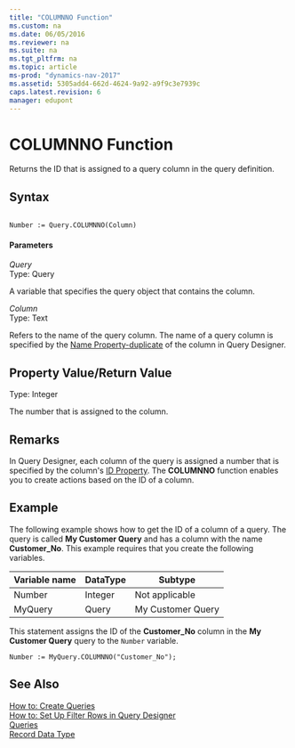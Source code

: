 ```yaml
---
title: "COLUMNNO Function"
ms.custom: na
ms.date: 06/05/2016
ms.reviewer: na
ms.suite: na
ms.tgt_pltfrm: na
ms.topic: article
ms-prod: "dynamics-nav-2017"
ms.assetid: 5305add4-662d-4624-9a92-a9f9c3e7939c
caps.latest.revision: 6
manager: edupont
---
```

# COLUMNNO Function
Returns the ID that is assigned to a query column in the query definition.  
  
## Syntax  
  
```  
  
Number := Query.COLUMNNO(Column)  
```  
  
#### Parameters  
 *Query*  
 Type: Query  
  
 A variable that specifies the query object that contains the column.  
  
 *Column*  
 Type: Text  
  
 Refers to the name of the query column. The name of a query column is specified by the [Name Property-duplicate](Name-Property-duplicate.md) of the column in Query Designer.  
  
## Property Value/Return Value  
 Type: Integer  
  
 The number that is assigned to the column.  
  
## Remarks  
 In Query Designer, each column of the query is assigned a number that is specified by the column's [ID Property](ID-Property.md). The **COLUMNNO** function enables you to create actions based on the ID of a column.  
  
## Example  
 The following example shows how to get the ID of a column of a query. The query is called **My Customer Query** and has a column with the name **Customer\_No**. This example requires that you create the following variables.  
  
|Variable name|DataType|Subtype|  
|-------------------|--------------|-------------|  
|Number|Integer|Not applicable|  
|MyQuery|Query|My Customer Query|  
  
 This statement assigns the ID of the **Customer\_No** column in the **My Customer Query** query to the `Number` variable.  
  
```  
Number := MyQuery.COLUMNNO("Customer_No");  
```  
  
## See Also  
 [How to: Create Queries](How-to--Create%20Queries.md)   
 [How to: Set Up Filter Rows in Query Designer](How-to--Set%20Up%20Filter%20Rows%20in%20Query%20Designer.md)   
 [Queries](Queries.md)   
 [Record Data Type](Record-Data-Type.md)